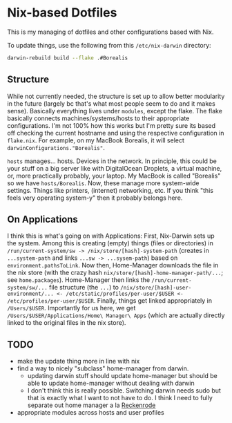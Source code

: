 # Nix-based Dotfiles

This is my managing of dotfiles and other configurations based with Nix.

To update things, use the following from this `/etc/nix-darwin` directory:

```bash
darwin-rebuild build --flake .#Borealis
```

## Structure

While not currently needed, the structure is set up to allow better modularity
in the future (largely bc that's what most people seem to do and it makes sense).
Basically everything lives under `modules`, except the flake. The flake basically
connects machines/systems/hosts to their appropriate configurations. I'm not
100% how this works but I'm pretty sure its based off checking the current hostname
and using the respective configuration in `flake.nix`. For example, on my MacBook
Borealis, it will select `darwinConfigurations."Borealis"`.

`hosts` manages... hosts. Devices in the network. In principle, this could be your
stuff on a big server like with DigitalOcean Droplets, a virtual machine, or, more
practically probably, your laptop. My MacBook is called "Borealis" so we have
`hosts/Borealis`. Now, these manage more system-wide settings. Things like printers,
(internet) networking, etc. If you think "this feels very operating system-y" then
it probably belongs here.

## On Applications

I think this is what's going on with Applications: First, Nix-Darwin sets up the
system. Among this is creating (empty) things (files or directories) in
`/run/current-system/sw -> /nix/store/[hash]-system-path` (creates in `...system-path`
and links `...sw -> ...sysem-path`) based on `environment.pathsToLink`. Now then,
Home-Manager downloads the file in the nix store (with the crazy hash
`nix/store/[hash]-home-manager-path/...`; see `home.packages`). Home-Manager then
links the `/run/current-system/sw/...` file structure (the `...`) to
`/nix/store/[hash]-user-environment/... <- /etc/static/profiles/per-user/$USER
<- /etc/profiles/per-user/$USER`. Finally, things get linked appropriately in
`/Users/$USER`. Importantly for us here, we get
`/Users/$USER/Applications/Home\ Manager\ Apps` (which are actually directly
linked to the original files in the nix store).

## TODO

- make the update thing more in line with nix
- find a way to nicely "subclass" home-manager from darwin.
  - updating darwin stuff should update home-manager but should be able to update
  home-manager without dealing with darwin
  - I don't think this is really possible. Switching darwin needs sudo but that
  is exactly what I want to not have to do. I think I need to fully separate out
  home manager a la [Reckenrode](https://github.com/reckenrode/nixos-configs/blob/main/flake.nix)
- appropriate modules across hosts and user profiles
